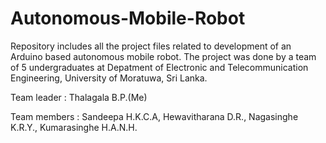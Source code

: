 # Autonomous-Mobile-Robot

Repository includes all the project files related to development of an Arduino based autonomous mobile robot.
The project was done by a team of 5 undergraduates at Depatment of Electronic and Telecommunication Engineering, 
University of Moratuwa, Sri Lanka.

Team leader   : Thalagala B.P.(Me)

Team members  : Sandeepa H.K.C.A, Hewavitharana D.R., Nagasinghe K.R.Y., Kumarasinghe H.A.N.H.

